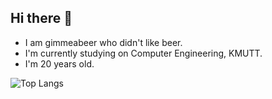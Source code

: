 ## Hi there 👋


- I am gimmeabeer who didn't like beer.
- I'm currently studying on Computer Engineering, KMUTT.
- I'm 20 years old.

![Top Langs](https://github-readme-stats.vercel.app/api/top-langs/?username=krastomer&layout=compact&theme=yeblu)
